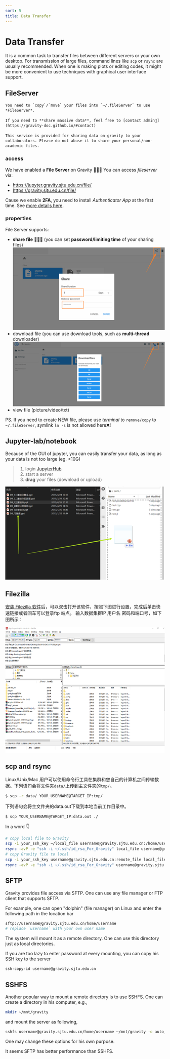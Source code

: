 ```yaml
---
sort: 5
title: Data Transfer
---
```


# Data Transfer

It is a common task to transfer files between different servers or your own desktop.
For transmission of large files, command lines like `scp` or `rsync` are usually recommended.
When one is making plots or editing codes, it might be more convenient to use 
techniques with graphical user interface support.

## FileServer
```note
You need to `copy`/`move` your files into `~/.fileServer` to use *FileServer*.   

If you need to **share massive data**, feel free to [contact admin🧙‍](https://gravity-doc.github.io/#contact)

This service is provided for sharing data on gravity to your collaborators. Please do not abuse it to share your personal/non-academic files.
```

### access
We have enabled a **File Server** on Gravity 🎉🎉🎉
You can access *fileserver* via:
- https://jupyter.gravity.sjtu.edu.cn/file/
- https://gravity.sjtu.edu.cn/file/

Cause we enable **2FA**, you need to install *Authenticator App* at the first time. See [more details here](https://gravity-doc.github.io/Basic/Login.html#web-login).

### properties
File Server supports:
- **share file** 🎉🎉🎉 (you can set **password/limiting time** of your sharing files)
![share file](../images/Basic/data-share.png)
- download file (you can use download tools, such as **multi-thread** downloader)
![download](../images/Basic/data-download.png)
- view file (picture/video/txt)

PS. If you need to create NEW file, please use *terminal* to `remove/copy` to `~/.fileServer`, symlink `ln -s` is not allowed here❌!
## Jupyter-lab/notebook
Because of the GUI of jupyter, you can easily transfer your data, as long as your data is not too large (eg. <10G)
> 1. login [JupyterHub](https://gravity.sjtu.edu.cn/)
> 2. start a server
> 3. **drag** your files (download or upload)

![image-20210801101248053](../images/Basic/DataTransfer-jupyterlab.png)

## Filezilla
[安装 Filezilla 软件](https://filezilla-project.org/)后，可以双击打开该软件，按照下图进行设置，完成后单击快速链接或者回车可以登录ftp 站点。
输入数据集群IP 用户名 密码和端口号，如下图所示：

<img src="../images/Basic/Login__04_filezilla.png" width = "600" height = "400" div align=center />

## scp and rsync
Linux/Unix/Mac 用户可以使用命令行工具在集群和您自己的计算机之间传输数据。下列语句会将文件夹`data/`上传到主文件夹的`tmp/`。

```bash
$ scp -r data/ YOUR_USERNAME@TARGET_IP:tmp/
```

下列语句会将主文件夹的data.out下载到本地当前工作目录中。

```bash
$ scp YOUR_USERNAME@TARGET_IP:data.out ./
```

In a word 👇

```bash
# copy local file to Gravity
scp -i your_ssh_key ~/local_file username@gravity.sjtu.edu.cn:/home/username/remote_file
rsync -avP -e "ssh -i ~/.ssh/id_rsa_For_Gravity" local_file username@gravity.sjtu.edu.cn:remote_file
# copy Gravity file to local
scp -i your_ssh_key username@gravity.sjtu.edu.cn:remote_file local_file 
rsync -avP -e "ssh -i ~/.ssh/id_rsa_For_Gravity" username@gravity.sjtu.edu.cn:remote_file local_file
```

## SFTP

Gravity provides file access via SFTP.
One can use any file manager or FTP client that supports SFTP.

For example, one can open "dolphin" (file manager) on Linux and enter the following path in the location bar

```bash
sftp://username@gravity.sjtu.edu.cn/home/username
# replace `username` with your own user name
```

The system will mount it as a remote directory.
One can use this directory just as local directories.

If you are too lazy to enter password at every mounting, you can copy his SSH key to the server

```bash
ssh-copy-id username@gravity.sjtu.edu.cn
```


## SSHFS

Another popular way to mount a remote directory is to use SSHFS.
One can create a directory in his computer, e.g.,

```bash
mkdir ~/mnt/gravity
```

and mount the server as following,

```bash
sshfs username@gravity.sjtu.edu.cn/home/username ~/mnt/gravity -o auto_cache,reconnect,follow_symlinks -o Compression=no -o Ciphers=aes128-ctr
```

One may change these options for his own purpose.

It seems SFTP has better performance than SSHFS.
